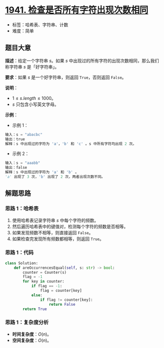 # [1941. 检查是否所有字符出现次数相同](https://leetcode.cn/problems/check-if-all-characters-have-equal-number-of-occurrences/)

- 标签：哈希表、字符串、计数
- 难度：简单

## 题目大意

**描述**：给定一个字符串 $s$。如果 $s$ 中出现过的所有字符的出现次数相同，那么我们称字符串 $s$ 是「好字符串」。

**要求**：如果 $s$ 是一个好字符串，则返回 `True`，否则返回 `False`。

**说明**：

- $1 \le s.length \le 1000$。
- $s$ 只包含小写英文字母。

**示例**：

- 示例 1：

```python
输入：s = "abacbc"
输出：true
解释：s 中出现过的字符为 'a'，'b' 和 'c' 。s 中所有字符均出现 2 次。
```

- 示例 2：

```python
输入：s = "aaabb"
输出：false
解释：s 中出现过的字符为 'a' 和 'b' 。
'a' 出现了 3 次，'b' 出现了 2 次，两者出现次数不同。
```

## 解题思路

### 思路 1：哈希表

1. 使用哈希表记录字符串 $s$ 中每个字符的频数。
2. 然后遍历哈希表中的键值对，检测每个字符的频数是否相等。
3. 如果发现频数不相等，则直接返回 `False`。
4. 如果检查完发现所有频数都相等，则返回 `True`。

### 思路 1：代码

```python
class Solution:
    def areOccurrencesEqual(self, s: str) -> bool:
        counter = Counter(s)
        flag = -1
        for key in counter:
            if flag == -1:
                flag = counter[key]
            else:
                if flag != counter[key]:
                    return False
        return True
```

### 思路 1：复杂度分析

- **时间复杂度**：$O(n)$。
- **空间复杂度**：$O(n)$。
